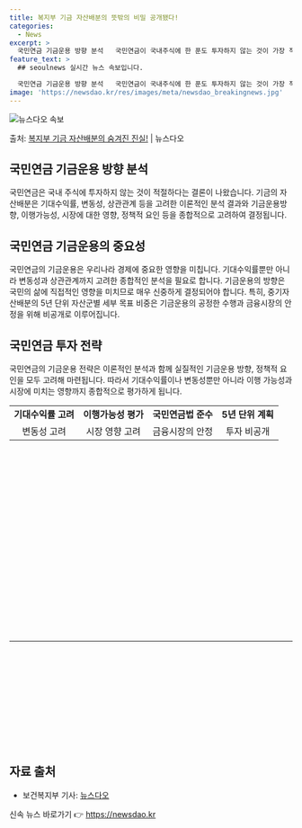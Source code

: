 ```yaml
---
title: 복지부 기금 자산배분의 뜻밖의 비밀 공개됐다!
categories:
  - News
excerpt: >
  국민연금 기금운용 방향 분석   국민연금이 국내주식에 한 푼도 투자하지 않는 것이 가장 적절하다는 결론이 나…
feature_text: >
  ## seoulnews 실시간 뉴스 속보입니다.

  국민연금 기금운용 방향 분석   국민연금이 국내주식에 한 푼도 투자하지 않는 것이 가장 적절하다는 결론이 나…
image: 'https://newsdao.kr/res/images/meta/newsdao_breakingnews.jpg'
---
```


![뉴스다오 속보](https://newsdao.kr/res/images/meta/newsdao_breakingnews.jpg)

<p>출처: <a href="https://newsdao.kr/4083" rel="dofollow">복지부 기금 자산배분의 숨겨진 진실!</a> | 뉴스다오</p>

<h2 data-ke-size="size26">국민연금 기금운용 방향 분석</h2>
<p data-ke-size="size16">국민연금은 국내 주식에 투자하지 않는 것이 적절하다는 결론이 나왔습니다. 기금의 자산배분은 기대수익률, 변동성, 상관관계 등을 고려한 이론적인 분석 결과와 기금운용방향, 이행가능성, 시장에 대한 영향, 정책적 요인 등을 종합적으로 고려하여 결정됩니다.</p>

<h2 data-ke-size="size26">국민연금 기금운용의 중요성</h2>
<p data-ke-size="size16">국민연금의 기금운용은 우리나라 경제에 중요한 영향을 미칩니다. 기대수익률뿐만 아니라 변동성과 상관관계까지 고려한 종합적인 분석을 필요로 합니다. 기금운용의 방향은 국민의 삶에 직접적인 영향을 미치므로 매우 신중하게 결정되어야 합니다. 특히, 중기자산배분의 5년 단위 자산군별 세부 목표 비중은 기금운용의 공정한 수행과 금융시장의 안정을 위해 비공개로 이루어집니다.</p>

<h2 data-ke-size="size26">국민연금 투자 전략</h2>
<p data-ke-size="size16">국민연금의 기금운용 전략은 이론적인 분석과 함께 실질적인 기금운용 방향, 정책적 요인을 모두 고려해 마련됩니다. 따라서 기대수익률이나 변동성뿐만 아니라 이행 가능성과 시장에 미치는 영향까지 종합적으로 평가하게 됩니다.</p>

<table>
	<tbody>
		<tr>
			<td style="text-align: center; height: 17px;"><b>기대수익률 고려</b></td>
			<td style="text-align: center; height: 17px;"><b>이행가능성 평가</b></td>
			<td style="text-align: center; height: 17px;"><b>국민연금법 준수</b></td>
			<td style="text-align: center; height: 17px;"><b>5년 단위 계획</b></td>
		</tr>
		<tr>
			<td style="text-align: center; height: 17px;">변동성 고려</td>
			<td style="text-align: center; height: 17px;">시장 영향 고려</td>
			<td style="text-align: center; height: 17px;">금융시장의 안정</td>
			<td style="text-align: center; height: 17px;">투자 비공개</td>
		</tr>
	</tbody>
</table>

<p data-ke-size="size16">&nbsp;</p>
<p data-ke-size="size16">&nbsp;</p>
<p data-ke-size="size16">&nbsp;</p>
<p data-ke-size="size16">&nbsp;</p>
<p data-ke-size="size16">&nbsp;</p>
<p data-ke-size="size16">&nbsp;</p>
<p data-ke-size="size16">&nbsp;</p>
<p data-ke-size="size16">&nbsp;</p>
<p data-ke-size="size16">&nbsp;</p>
<p data-ke-size="size16">&nbsp;</p>
<p data-ke-size="size16">&nbsp;</p>

<hr>
<p data-ke-size="size16">&nbsp;</p>
<p data-ke-size="size16">&nbsp;</p>
<p data-ke-size="size16">&nbsp;</p>
<p data-ke-size="size16">&nbsp;</p>
<p data-ke-size="size16">&nbsp;</p>
<p data-ke-size="size16">&nbsp;</p>

<h2 data-ke-size="size26">자료 출처</h2>
<ul>
	<li>보건복지부 기사: <a href="https://newsdao.kr/4083">뉴스다오</a></li>
</ul> 

신속 뉴스 바로가기 👉 <a href="https://newsdao.kr" rel="dofollow">https://newsdao.kr</a>


